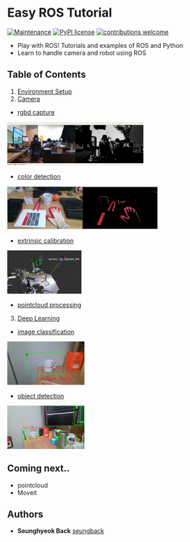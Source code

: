 # Easy ROS Tutorial

[![Maintenance](https://img.shields.io/badge/Maintained%3F-yes-green.svg)](https://GitHub.com/Naereen/StrapDown.js/graphs/commit-activity)
[![PyPI license](https://img.shields.io/pypi/l/ansicolortags.svg)](https://github.com/SeungBack/easy_tcp_python2_3)
[![contributions welcome](https://img.shields.io/badge/contributions-welcome-brightgreen.svg?style=flat)](https://github.com/gist-ailab/easy_ros_tutorial/issues)

- Play with ROS! Tutorials and examples of ROS and Python
- Learn to handle camera and robot using ROS

## Table of Contents

1. [Environment Setup](./EnvSetup.md)
2. [Camera](./src/camera/README.md)
- [rgbd capture](./src/camera/rgbd_capturer.py)  
<img src="./imgs/rgbd_capture.png" height="100">

- [color detection](./src/camera/color_detector.py)   
<img src="./imgs/color_detection.png" height="100">

- [extrinsic calibration](./src/camera/README.md)   
<img src="./imgs/extrinsic_calibration.png" height="100">

- [pointcloud processing](./src/camera/pointcloud_processor.py)   

3. [Deep Learning](./src/deep_learning/README.md)

- [image classification](./src/camera/img_classifier.py)  
<img src="./imgs/image_classification.png" height="100">

- [object detection](./src/deep_learning/object_detector.py)  
<img src="./imgs/object_detection.png" height="100">


## Coming next..

- pointcloud
- Moveit

## Authors
* **Seunghyeok Back** [seungback](https://github.com/SeungBack)

